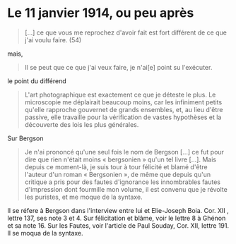 # Le 11 janvier 1914, ou peu après

>[...] ce que vous me reprochez d'avoir fait est fort différent de ce que j'ai voulu faire. (54)

mais,

>Il se peut que ce que j'ai veux faire, je n'ai[e] point su l'exécuter.

le point du différend

>L'art photographique est exactement ce que je déteste le plus. Le microscopie me déplairait beaucoup moins, car les infiniment petits qu'elle rapproche gouvernet de grands ensembles, et, au lieu d'être passive, elle travaille pour la vérification de vastes hypothèses et la découverte des lois les plus générales.

Sur Bergson

>Je n'ai prononcé qu'une seul fois le nom de Bergson [...] ce fut pour dire que rien n'était moins « bergsonien » qu'un tel livre [...]. Mais depuis ce moment-là, je suis tour à tour félicité et blamé d'être l'auteur d'un roman « Bergsonien », de même que depuis qu'un critique a pris pour des fautes d'ignorance les innombrables fautes d'impression dont fourmille mon volume, il est convenu que je révolte les puristes, et me moque de la syntaxe.

Il se réfere à Bergson dans l'interview entre lui et Elie-Joseph Boia. Cor. XII , lettre 137, ses note 3 et 4.
Sur félicitation et blâme, voir le lettre 8 à Ghénon et sa note 16.
Sur les Fautes, voir l'article de Paul Souday, Cor. XII, lettre 191.
Il se moqua de la syntaxe.

